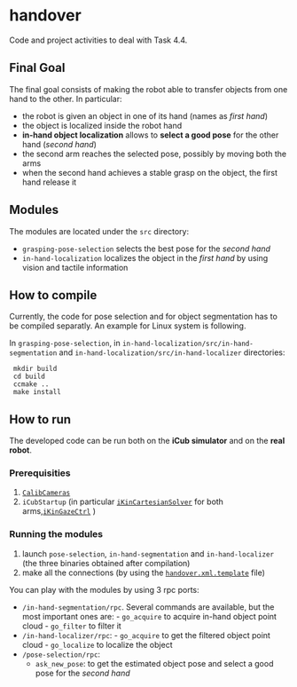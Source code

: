 # handover
Code and project activities to deal with Task 4.4.

## Final Goal

The final goal consists of making the robot able to transfer objects from one hand to the other. In particular:
- the robot is given an object in one of its hand (names as _first hand_)
- the object is localized inside the robot hand
- **in-hand object localization** allows to **select a good pose** for the other hand (_second hand_)
- the second arm reaches the selected pose, possibly by moving both the arms
- when the second hand achieves a stable grasp on the object, the first hand release it

## Modules

The modules are located under the `src` directory:
- `grasping-pose-selection` selects the best pose for the _second hand_
- `in-hand-localization` localizes the object in the _first hand_ by using vision and tactile information

## How to compile

Currently, the code for pose selection and for object segmentation has to be compiled separatly. An example for Linux system is following. 

In `grasping-pose-selection`, in `in-hand-localization/src/in-hand-segmentation` and `in-hand-localization/src/in-hand-localizer` directories:
```
 mkdir build
 cd build
 ccmake ..
 make install
```

## How to run 

The developed code can be run both on the **iCub simulator** and on the **real robot**.

### Prerequisities

1. [`CalibCameras`](http://wiki.icub.org/brain/group__icub__camCalib.html)
2. `iCubStartup` (in particular [`iKinCartesianSolver`](http://wiki.icub.org/brain/group__iKinCartesianSolver.html) for both arms,[`iKinGazeCtrl`](http://eris.liralab.it/iCub/main/dox/html/group__iKinGazeCtrl.html) )

### Running the modules

1. launch `pose-selection`, `in-hand-segmentation` and `in-hand-localizer` (the three binaries obtained after compilation)
2. make all the connections (by using the [`handover.xml.template`](https://github.com/tacman-fp7/handover/blob/master/app/script/handover.xml.template) file)

You can play with the modules by using 3 rpc ports:

- `/in-hand-segmentation/rpc`. Several commands are available,  but the most important ones are:
      - `go_acquire` to acquire in-hand object point cloud
      - `go_filter` to filter it
- `/in-hand-localizer/rpc`:
      - `go_acquire` to get the  filtered object point cloud
      - `go_localize` to localize the object
- `/pose-selection/rpc`:
     - `ask_new_pose`: to get the estimated object pose and select a good pose for the _second hand_



